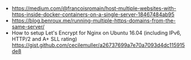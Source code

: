 - https://medium.com/@francoisromain/host-multiple-websites-with-https-inside-docker-containers-on-a-single-server-18467484ab95
- https://blog.benroux.me/running-multiple-https-domains-from-the-same-server/
- How to setup Let's Encrypt for Nginx on Ubuntu 16.04 (including IPv6, HTTP/2 and A+ SLL rating) https://gist.github.com/cecilemuller/a26737699a7e70a7093d4dc115915de8